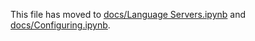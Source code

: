 This file has moved to [docs/Language Servers.ipynb](./docs/Language%20Servers.ipynb) and [docs/Configuring.ipynb](./docs/Configuring.ipynb).
